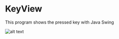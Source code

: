 # KeyView

This program shows the pressed key with Java Swing

![alt text](https://github.com/Leone717/KeyView/blob/master/KeyView.png)
